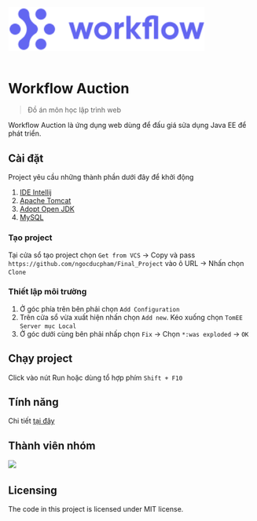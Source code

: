 
<img style="width:400px" src="https://raw.githubusercontent.com/ngocducpham/Final_Project/master/src/main/webapp/public/imgs/logowhite.svg"/><br /><br />


# Workflow Auction
> Đồ án môn học lập trình web

Workflow Auction là ứng dụng web dùng để đấu giá sửa dụng Java EE để phát triển.

## Cài đặt
Project yêu cầu những thành phần dưới đây để khởi động
1. [IDE Intellij](https://www.jetbrains.com/idea/)
2. [Apache Tomcat](https://tomcat.apache.org/index.html)
3. [Adopt Open JDK](https://adoptopenjdk.net/)
4. [MySQL](https://www.mysql.com/)

### Tạo project
Tại cửa sổ tạo project chọn `Get from VCS` → Copy và pass `https://github.com/ngocducpham/Final_Project` vào ô URL → Nhấn chọn `Clone`

### Thiết lập môi trường
1. Ở góc phía trên bên phải chọn `Add Configuration` 
2. Trên cửa sổ vừa xuất hiện nhấn chọn `Add new`. Kéo xuống chọn `TomEE Server mục Local`
3. Ở góc dưới cùng bên phải nhấp chọn `Fix` → Chọn `*:was exploded` → `OK`

## Chạy project
Click vào nút Run hoặc dùng tổ hợp phím `Shift + F10`

## Tính năng
Chi tiết [tại đây](https://hackmd.io/@nndkhoa9/SJUuWDJOF#)

## Thành viên nhóm
<a href="https://github.com/ngocducpham/Final_Project/graphs/contributors">
  <img src="https://contrib.rocks/image?repo=ngocducpham/Final_Project" />
</a>

## Licensing
The code in this project is licensed under MIT license.
